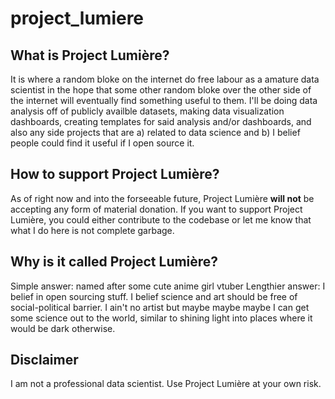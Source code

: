 # project_lumiere

## What is Project Lumière?
It is where a random bloke on the internet do free labour as a amature data scientist in the hope that some other random bloke over the other side of the internet will eventually find something useful to them. I'll be doing data analysis off of publicly availble datasets, making data visualization dashboards, creating templates for said analysis and/or dashboards, and also any side projects that are a) related to data science and b) I belief people could find it useful if I open source it.

## How to support Project Lumière?
As of right now and into the forseeable future, Project Lumière **will not** be accepting any form of material donation. If you want to support Project Lumière, you could either contribute to the codebase or let me know that what I do here is not complete garbage.

## Why is it called Project Lumière?
Simple answer: named after some cute anime girl vtuber
Lengthier answer: I belief in open sourcing stuff. I belief science and art should be free of social-political barrier. I ain't no artist but maybe maybe maybe I can get some science out to the world, similar to shining light into places where it would be dark otherwise. 

## Disclaimer
I am not a professional data scientist. Use Project Lumière at your own risk.
